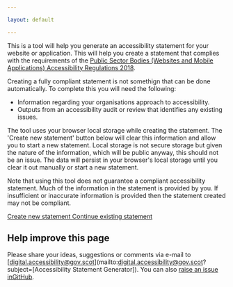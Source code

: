 ```yaml
---

layout: default

---
```



This is a tool will help you generate an accessibility statement for your website or application. This will help you create a statement that complies with the requirements of the [Public Sector Bodies (Websites and Mobile Applications) Accessibility Regulations 2018](https://www.legislation.gov.uk/uksi/2018/952/made).

Creating a fully compliant statement is not somethign that can be done automatically. To complete this you will need the following:

* Information regarding your organisations approach to accessibility.
* Outputs from an accessibility audit or review that identifies any existing issues.

The tool uses your browser local storage while creating the statement. The 'Create new statement' button below will clear this information and allow you to start a new statement. Local storage is not secure storage but given the nature of the information, which will be public anyway, this should not be an issue. The data will persist in your browser's local storage until you clear it out manually or start a new statement.

Note that using this tool does not guarantee a compliant accessibility statement. Much of the information in the statement is provided by you. If insufficient or inaccurate information is provided then the statement created may not be compliant.

<div class="button-group">
  <a href="background" class="ds_button" onclick="emptyStorage();">
    Create new statement
  </a>


  <a id="continue" href="background" class="ds_button  ds_button--secondary">
    Continue existing statement
  </a>
</div>

## Help improve this page

Please share your ideas, suggestions or comments via e-mail to [digital.accessibility@gov.scot](mailto:digital.accessibility@gov.scot?subject=[Accessibility Statement Generator]). You can also [raise an issue inGitHub](https://github.com/sg-dau/accessibility-statement-generator/issues).
